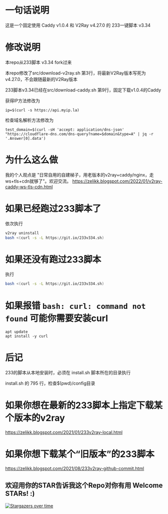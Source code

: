 # 一句话说明
这是一个固定使用 Caddy v1.0.4 和 V2Ray v4.27.0 的 233一键脚本 v3.34

# 修改说明
本repo从233脚本 v3.34 fork过来

本repo修改了src/download-v2ray.sh 第3行，将最新V2Ray版本写死为 v4.27.0，不会跟随最新的V2Ray版本

233脚本v3.34已经在src/download-caddy.sh 第9行，固定下载v1.0.4的Caddy

获得IP方法修改为 
```
ip=$(curl -s https://api.myip.la)
```

检查域名解析方法修改为 
```
test_domain=$(curl -sH 'accept: application/dns-json' "https://cloudflare-dns.com/dns-query?name=$domain&type=A" | jq -r '.Answer[0].data')
```

# 为什么这么做
我的个人观点是 "日常自用的自建梯子，用老版本的v2ray+caddy/nginx，走ws+tls+cdn就够了"。欢迎交流。
https://zelikk.blogspot.com/2022/01/v2ray-caddy-ws-tls-cdn.html

# 如果已经跑过233脚本了
依次执行

```bash
v2ray uninstall
bash <(curl -s -L https://git.io/233v334.sh)
```

# 如果还没有跑过233脚本
执行

```bash
bash <(curl -s -L https://git.io/233v334.sh)
```
# 如果报错 `bash: curl: command not found` 可能你需要安装curl
```
apt update
apt install -y curl
```

# 后记

233的脚本从本地安装时，必须在 install.sh 脚本所在的目录执行

install.sh 的 795 行，检查$(pwd)/config目录

# 如果你想在最新的233脚本上指定下载某个版本的v2ray
https://zelikk.blogspot.com/2021/01/233v2ray-local.html

# 如果你想下载某个“旧版本”的233脚本
https://zelikk.blogspot.com/2021/08/233v2ray-github-commit.html

## 欢迎用你的STAR告诉我这个Repo对你有用 Welcome STARs! :)

[![Stargazers over time](https://starchart.cc/crazypeace/v2ray.svg)](https://starchart.cc/crazypeace/v2ray)

